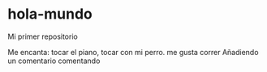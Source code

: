# hola-mundo
Mi primer repositorio

Me encanta: tocar el piano, tocar con mi perro.
me gusta correr
Añadiendo un comentario
comentando
